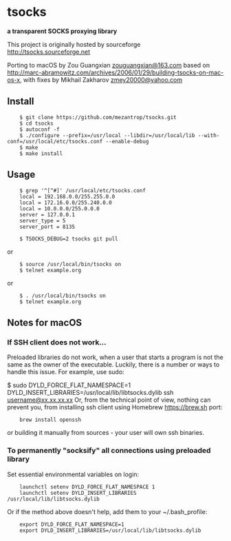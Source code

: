 # tsocks
**a transparent SOCKS proxying library**

This project is originally hosted by sourceforge http://tsocks.sourceforge.net

Porting to macOS by Zou Guangxian <zouguangxian@163.com> based on http://marc-abramowitz.com/archives/2006/01/29/building-tsocks-on-mac-os-x, with fixes by Mikhail Zakharov <zmey20000@yahoo.com>

## Install
```
    $ git clone https://github.com/mezantrop/tsocks.git
    $ cd tsocks
    $ autoconf -f
    $ ./configure --prefix=/usr/local --libdir=/usr/local/lib --with-conf=/usr/local/etc/tsocks.conf --enable-debug
    $ make
    $ make install
```
## Usage
```
    $ grep '^[^#]' /usr/local/etc/tsocks.conf 
    local = 192.168.0.0/255.255.0.0
    local = 172.16.0.0/255.240.0.0
    local = 10.0.0.0/255.0.0.0
    server = 127.0.0.1
    server_type = 5
    server_port = 8135

    $ TSOCKS_DEBUG=2 tsocks git pull
```
or
```
    $ source /usr/local/bin/tsocks on 
    $ telnet example.org
```
or
```
    $ . /usr/local/bin/tsocks on 
    $ telnet example.org
```

## Notes for macOS
### If SSH client does not work...
Preloaded libraries do not work, when a user that starts a program is not the same as the owner of the executable. Luckily, there is a number or ways to handle this issue. For example, use sudo:

$ sudo DYLD_FORCE_FLAT_NAMESPACE=1 DYLD_INSERT_LIBRARIES=/usr/local/lib/libtsocks.dylib ssh username@xx.xx.xx.xx
Or, from the technical point of view, nothing can prevent you, from installing ssh client using Homebrew https://brew.sh port:

```
    brew install openssh
```
or building it manually from sources - your user will own ssh binaries.

### To permanently "socksify" all connections using preloaded library
Set essential environmental variables on login:
```
    launchctl setenv DYLD_FORCE_FLAT_NAMESPACE 1
    launchctl setenv DYLD_INSERT_LIBRARIES /usr/local/lib/libtsocks.dylib
```
Or if the method above doesn't help, add them to your ~/.bash_profile:
```
    export DYLD_FORCE_FLAT_NAMESPACE=1
    export DYLD_INSERT_LIBRARIES=/usr/local/lib/libtsocks.dylib
```

